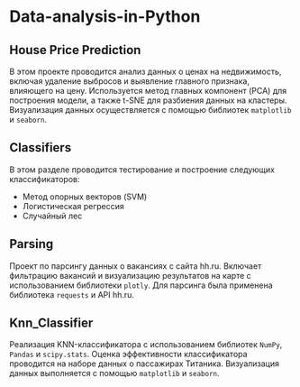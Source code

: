 # Data-analysis-in-Python

## House Price Prediction

В этом проекте проводится анализ данных о ценах на недвижимость, включая удаление выбросов и выявление главного признака, влияющего на цену. Используется метод главных компонент (PCA) для построения модели, а также t-SNE для разбиения данных на кластеры. Визуализация данных осуществляется с помощью библиотек `matplotlib` и `seaborn`.

## Classifiers

В этом разделе проводится тестирование и построение следующих классификаторов:
- Метод опорных векторов (SVM)
- Логистическая регрессия
- Случайный лес

## Parsing

Проект по парсингу данных о вакансиях с сайта hh.ru. Включает фильтрацию вакансий и визуализацию результатов на карте с использованием библиотеки `plotly`. Для парсинга была применена библиотека `requests` и API hh.ru.

## Knn_Classifier

Реализация KNN-классификатора с использованием библиотек `NumPy`, `Pandas` и `scipy.stats`. Оценка эффективности классификатора проводится на наборе данных о пассажирах Титаника. Визуализация данных выполняется с помощью `matplotlib` и `seaborn`.
